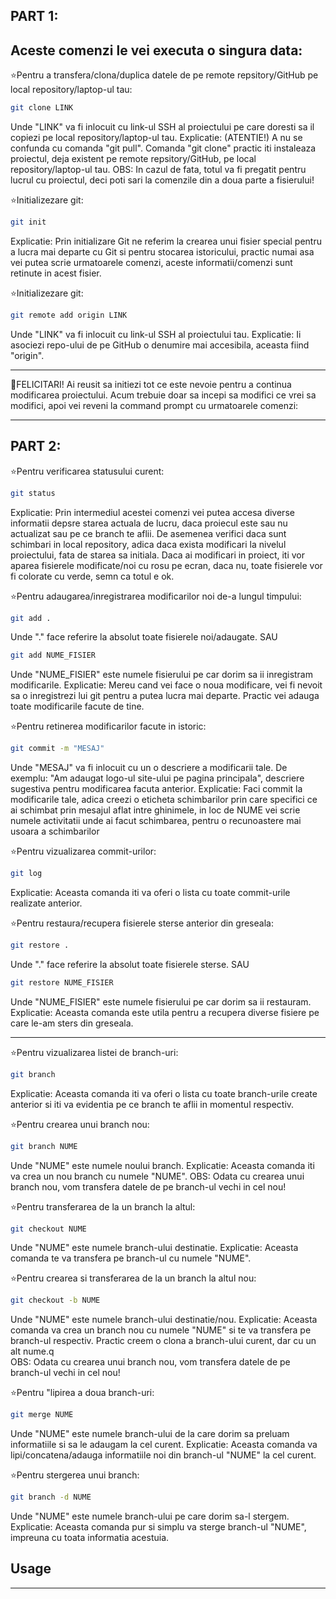 ## PART 1:

## Aceste comenzi le vei executa o singura data:

⭐Pentru a transfera/clona/duplica datele de pe remote repsitory/GitHub pe local repository/laptop-ul tau:
```bash
git clone LINK
```
Unde "LINK" va fi inlocuit cu link-ul SSH al proiectului pe care doresti sa il copiezi pe local repository/laptop-ul tau.
Explicatie: (ATENTIE!) A nu se confunda cu comanda "git pull". Comanda "git clone" practic iti instaleaza proiectul, deja existent pe remote repsitory/GitHub, pe local repository/laptop-ul tau.
OBS: In cazul de fata, totul va fi pregatit pentru lucrul cu proiectul, deci poti sari la comenzile din a doua parte a fisierului!



⭐Initializezare git:
```bash
git init
```
Explicatie: Prin initializare Git ne referim la crearea unui fisier special pentru a lucra mai departe cu Git si pentru stocarea istoricului, practic numai asa vei putea scrie urmatoarele comenzi, aceste informatii/comenzi sunt retinute in acest fisier.


⭐Initializezare git:
```bash
git remote add origin LINK
```
Unde "LINK" va fi inlocuit cu link-ul SSH al proiectului tau.
Explicatie: Ii asociezi repo-ului de pe GitHub o denumire mai accesibila, aceasta fiind "origin".

---------------------------------------------------------------------------------------------------

🥳FELICITARI!
Ai reusit sa initiezi tot ce este nevoie pentru a continua modificarea proiectului.
Acum trebuie doar sa incepi sa modifici ce vrei sa modifici, apoi vei reveni la command prompt cu urmatoarele comenzi:

---------------------------------------------------------------------------------------------------

## PART 2:

⭐Pentru verificarea statusului curent:
```bash
git status
```
Explicatie: Prin intermediul acestei comenzi vei putea accesa diverse informatii depsre starea actuala de lucru, daca proiecul este sau nu actualizat sau pe ce branch te aflii. De asemenea verifici daca sunt schimbari in local repository, adica daca exista modificari la nivelul proiectului, fata de starea sa initiala. Daca ai modificari in proiect, iti vor aparea fisierele modificate/noi cu rosu pe ecran, daca nu, toate fisierele vor fi colorate cu verde, semn ca totul e ok.



⭐Pentru adaugarea/inregistrarea modificarilor noi de-a lungul timpului:
```bash
git add .
```
Unde "." face referire la absolut toate fisierele noi/adaugate.
SAU
```bash
git add NUME_FISIER
```
Unde "NUME_FISIER" este numele fisierului pe car dorim sa ii inregistram modificarile.
Explicatie: Mereu cand vei face o noua modificare, vei fi nevoit sa o inregistrezi lui git pentru a putea lucra mai departe. Practic vei adauga toate modificarile facute de tine.



⭐Pentru retinerea modificarilor facute in istoric:
```bash
git commit -m "MESAJ"
```
Unde "MESAJ" va fi inlocuit cu un o descriere a modificarii tale. De exemplu: "Am adaugat logo-ul site-ului pe pagina principala", descriere sugestiva pentru modificarea facuta anterior.
Explicatie: Faci commit la modificarile tale, adica creezi o eticheta schimbarilor prin care specifici ce ai schimbat prin mesajul aflat intre ghinimele, in loc de NUME vei scrie numele activitatii unde ai facut schimbarea, pentru o recunoastere mai usoara a schimbarilor

 

⭐Pentru vizualizarea commit-urilor:
```bash
git log
```
Explicatie: Aceasta comanda iti va oferi o lista cu toate commit-urile realizate anterior.


⭐Pentru restaura/recupera fisierele sterse anterior din greseala:
```bash
git restore .
```
Unde "." face referire la absolut toate fisierele sterse.
SAU
```bash
git restore NUME_FISIER
```
Unde "NUME_FISIER" este numele fisierului pe car dorim sa ii restauram.
Explicatie: Aceasta comanda este utila pentru a recupera diverse fisiere pe care le-am sters din greseala.

--------------------------------------------------------


⭐Pentru vizualizarea listei de branch-uri:
```bash
git branch
```
Explicatie: Aceasta comanda iti va oferi o lista cu toate branch-urile create anterior si iti va evidentia pe ce branch te aflii in momentul respectiv.


⭐Pentru crearea unui branch nou:
```bash
git branch NUME
```
Unde "NUME" este numele noului branch.
Explicatie: Aceasta comanda iti va crea un nou branch cu numele "NUME".
OBS: Odata cu crearea unui branch nou, vom transfera datele de pe branch-ul vechi in cel nou!


⭐Pentru transferarea de la un branch la altul:
```bash
git checkout NUME
```
Unde "NUME" este numele branch-ului destinatie.
Explicatie: Aceasta comanda te va transfera pe branch-ul cu numele "NUME".


⭐Pentru crearea si transferarea de la un branch la altul nou:
```bash
git checkout -b NUME
```
Unde "NUME" este numele branch-ului destinatie/nou.
Explicatie: Aceasta comanda va crea un branch nou cu numele "NUME" si te va transfera pe branch-ul respectiv. Practic creem o clona a branch-ului curent, dar cu un alt nume.q  
OBS: Odata cu crearea unui branch nou, vom transfera datele de pe branch-ul vechi in cel nou!



⭐Pentru "lipirea a doua branch-uri:
```bash
git merge NUME
```
Unde "NUME" este numele branch-ului de la care dorim sa preluam informatiile si sa le adaugam la cel curent.
Explicatie: Aceasta comanda va lipi/concatena/adauga informatiile noi din branch-ul "NUME" la cel curent.



⭐Pentru stergerea unui branch:
```bash
git branch -d NUME
```
Unde "NUME" este numele branch-ului pe care dorim sa-l stergem.
Explicatie: Aceasta comanda pur si simplu va sterge branch-ul "NUME", impreuna cu toata informatia acestuia.




## Usage

-------------
